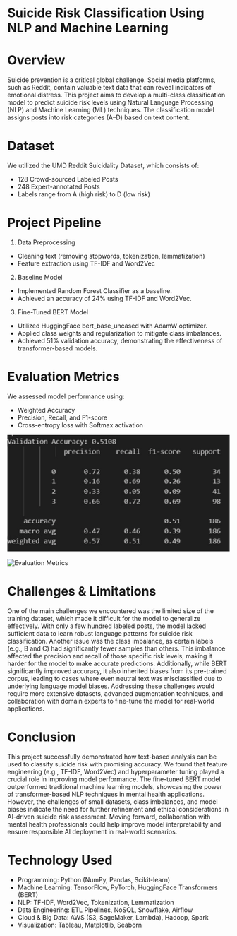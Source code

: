 # Suicide Risk Classification Using NLP and Machine Learning

# Overview
Suicide prevention is a critical global challenge. Social media platforms, such as Reddit, contain valuable text data that can reveal indicators of emotional distress. This project aims to develop a multi-class classification model to predict suicide risk levels using Natural Language Processing (NLP) and Machine Learning (ML) techniques. The classification model assigns posts into risk categories (A–D) based on text content.

# Dataset
We utilized the UMD Reddit Suicidality Dataset, which consists of:
- 128 Crowd-sourced Labeled Posts
- 248 Expert-annotated Posts
- Labels range from A (high risk) to D (low risk)

# Project Pipeline
1. Data Preprocessing
- Cleaning text (removing stopwords, tokenization, lemmatization)
- Feature extraction using TF-IDF and Word2Vec
  
2. Baseline Model
- Implemented Random Forest Classifier as a baseline.
- Achieved an accuracy of 24% using TF-IDF and Word2Vec.

3. Fine-Tuned BERT Model
- Utilized HuggingFace bert_base_uncased with AdamW optimizer.
- Applied class weights and regularization to mitigate class imbalances.
- Achieved 51% validation accuracy, demonstrating the effectiveness of transformer-based models.

# Evaluation Metrics
We assessed model performance using:
- Weighted Accuracy
- Precision, Recall, and F1-score
- Cross-entropy loss with Softmax activation

![Evaluation Metrics](BERT.png)

![Evaluation Metrics](Traditional%ML.png)

# Challenges & Limitations
One of the main challenges we encountered was the limited size of the training dataset, which made it difficult for the model to generalize effectively. With only a few hundred labeled posts, the model lacked sufficient data to learn robust language patterns for suicide risk classification. Another issue was the class imbalance, as certain labels (e.g., B and C) had significantly fewer samples than others. This imbalance affected the precision and recall of those specific risk levels, making it harder for the model to make accurate predictions. Additionally, while BERT significantly improved accuracy, it also inherited biases from its pre-trained corpus, leading to cases where even neutral text was misclassified due to underlying language model biases. Addressing these challenges would require more extensive datasets, advanced augmentation techniques, and collaboration with domain experts to fine-tune the model for real-world applications.

# Conclusion
This project successfully demonstrated how text-based analysis can be used to classify suicide risk with promising accuracy. We found that feature engineering (e.g., TF-IDF, Word2Vec) and hyperparameter tuning played a crucial role in improving model performance. The fine-tuned BERT model outperformed traditional machine learning models, showcasing the power of transformer-based NLP techniques in mental health applications. However, the challenges of small datasets, class imbalances, and model biases indicate the need for further refinement and ethical considerations in AI-driven suicide risk assessment. Moving forward, collaboration with mental health professionals could help improve model interpretability and ensure responsible AI deployment in real-world scenarios.

# Technology Used
- Programming: Python (NumPy, Pandas, Scikit-learn)
- Machine Learning: TensorFlow, PyTorch, HuggingFace Transformers (BERT)
- NLP: TF-IDF, Word2Vec, Tokenization, Lemmatization
- Data Engineering: ETL Pipelines, NoSQL, Snowflake, Airflow
- Cloud & Big Data: AWS (S3, SageMaker, Lambda), Hadoop, Spark
- Visualization: Tableau, Matplotlib, Seaborn
